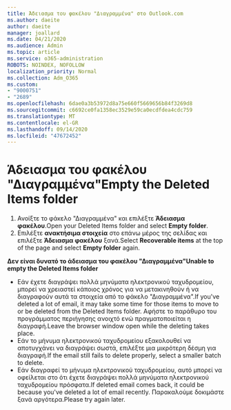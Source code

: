 ```yaml
---
title: Άδειασμα του φακέλου "Διαγραμμένα" στο Outlook.com
ms.author: daeite
author: daeite
manager: joallard
ms.date: 04/21/2020
ms.audience: Admin
ms.topic: article
ms.service: o365-administration
ROBOTS: NOINDEX, NOFOLLOW
localization_priority: Normal
ms.collection: Adm_O365
ms.custom:
- "9000751"
- "2689"
ms.openlocfilehash: 6dae0a3b53972d8a75e660f5669656b84f3269d8
ms.sourcegitcommit: c6692ce0fa1358ec3529e59ca0ecdfdea4cdc759
ms.translationtype: MT
ms.contentlocale: el-GR
ms.lasthandoff: 09/14/2020
ms.locfileid: "47672452"
---
```

# <a name="empty-the-deleted-items-folder"></a><span data-ttu-id="4b591-102">Άδειασμα του φακέλου "Διαγραμμένα"</span><span class="sxs-lookup"><span data-stu-id="4b591-102">Empty the Deleted Items folder</span></span>

1. <span data-ttu-id="4b591-103">Ανοίξτε το φάκελο "Διαγραμμένα" και επιλέξτε **Άδειασμα φακέλου**.</span><span class="sxs-lookup"><span data-stu-id="4b591-103">Open your Deleted Items folder and select **Empty folder**.</span></span>
2. <span data-ttu-id="4b591-104">Επιλέξτε **ανακτήσιμα στοιχεία** στο επάνω μέρος της σελίδας και επιλέξτε **Άδειασμα φακέλου** ξανά.</span><span class="sxs-lookup"><span data-stu-id="4b591-104">Select **Recoverable items** at the top of the page and select **Empty folder** again.</span></span>

<span data-ttu-id="4b591-105">**Δεν είναι δυνατό το άδειασμα του φακέλου "Διαγραμμένα"**</span><span class="sxs-lookup"><span data-stu-id="4b591-105">**Unable to empty the Deleted Items folder**</span></span>

- <span data-ttu-id="4b591-106">Εάν έχετε διαγράψει πολλά μηνύματα ηλεκτρονικού ταχυδρομείου, μπορεί να χρειαστεί κάποιος χρόνος για να μετακινηθούν ή να διαγραφούν αυτά τα στοιχεία από το φάκελο "Διαγραμμένα".</span><span class="sxs-lookup"><span data-stu-id="4b591-106">If you've deleted a lot of email, it may take some time for those items to move to or be deleted from the Deleted Items folder.</span></span> <span data-ttu-id="4b591-107">Αφήστε το παράθυρο του προγράμματος περιήγησης ανοιχτό ενώ πραγματοποιείται η διαγραφή.</span><span class="sxs-lookup"><span data-stu-id="4b591-107">Leave the browser window open while the deleting takes place.</span></span>
- <span data-ttu-id="4b591-108">Εάν το μήνυμα ηλεκτρονικού ταχυδρομείου εξακολουθεί να αποτυγχάνει να διαγράψει σωστά, επιλέξτε μια μικρότερη δέσμη για διαγραφή.</span><span class="sxs-lookup"><span data-stu-id="4b591-108">If the email still fails to delete properly, select a smaller batch to delete.</span></span>
- <span data-ttu-id="4b591-109">Εάν διαγραφεί το μήνυμα ηλεκτρονικού ταχυδρομείου, αυτό μπορεί να οφείλεται στο ότι έχετε διαγράψει πολλά μηνύματα ηλεκτρονικού ταχυδρομείου πρόσφατα.</span><span class="sxs-lookup"><span data-stu-id="4b591-109">If deleted email comes back, it could be because you've deleted a lot of email recently.</span></span> <span data-ttu-id="4b591-110">Παρακαλούμε δοκιμάστε ξανά αργότερα.</span><span class="sxs-lookup"><span data-stu-id="4b591-110">Please try again later.</span></span>